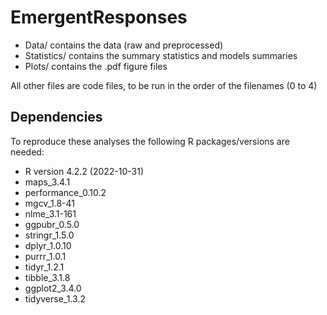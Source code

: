 # EmergentResponses

- Data/ contains the data (raw and preprocessed)
- Statistics/ contains the summary statistics and models summaries
- Plots/ contains the .pdf figure files

All other files are code files, to be run in the order of the filenames (0 to 4)

## Dependencies
To reproduce these analyses the following R packages/versions are needed:
- R version 4.2.2 (2022-10-31)
- maps_3.4.1
- performance_0.10.2
- mgcv_1.8-41
- nlme_3.1-161
- ggpubr_0.5.0  
- stringr_1.5.0
- dplyr_1.0.10
- purrr_1.0.1       
- tidyr_1.2.1
- tibble_3.1.8
- ggplot2_3.4.0
- tidyverse_1.3.2  
